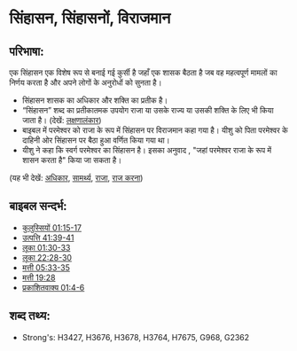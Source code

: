 # सिंहासन, सिंहासनों, विराजमान #

## परिभाषा: ##

एक सिंहासन एक विशेष रूप से बनाई गई कुर्सी है जहाँ एक शासक बैठता है जब वह महत्वपूर्ण मामलों का निर्णय करता है और अपने लोगों के अनुरोधों को सुनता है।

* सिंहासन शासक का अधिकार और शक्ति का प्रतीक है।
* “सिंहासन” शब्द का प्रतीकातमक उपयोग राजा या उसके राज्य या उसकी शक्ति के लिए भी किया जाता है। (देखें: [लक्षणालंकार](rc://hi/ta/man/translate/figs-metonymy)) 
* बाइबल में परमेश्वर को राजा के रूप में सिंहासन पर विराजमान कहा गया है। यीशु को पिता परमेश्वर के दाहिनी ओर सिंहासन पर बैठा हुआ वर्णित किया गया था।
* यीशु ने कहा कि स्वर्ग परमेश्वर का सिंहासन है। इसका अनुवाद , "जहां परमेश्वर राजा के रूप में शासन करता है" किया जा सकता है।

(यह भी देखें: [अधिकार](../kt/authority.md), [सामर्थ्य](../kt/power.md), [राजा](../other/king.md), [राज करना](../other/reign.md))

## बाइबल सन्दर्भ: ##

* [कुलुस्सियों 01:15-17](rc://hi/tn/help/col/01/15)
* [उत्पत्ति 41:39-41](rc://hi/tn/help/gen/41/39)
* [लूका 01:30-33](rc://hi/tn/help/luk/01/30)
* [लूका 22:28-30](rc://hi/tn/help/luk/22/28)
* [मत्ती 05:33-35](rc://hi/tn/help/mat/05/33)
* [मत्ती 19:28](rc://hi/tn/help/mat/19/28)
* [प्रकाशितवाक्य 01:4-6](rc://hi/tn/help/rev/01/04)

## शब्द तथ्य: ##

* Strong's: H3427, H3676, H3678, H3764, H7675, G968, G2362
